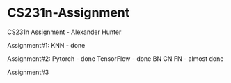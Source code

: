 # CS231n-Assignment
CS231n Assignment - Alexander Hunter

Assignment#1:
  KNN - done

Assignment#2:
  Pytorch    - done
  TensorFlow - done
  BN CN FN   - almost done
  
Assignment#3
  
